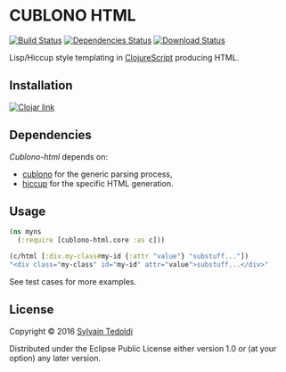 # CUBLONO HTML

  [![Build Status](https://travis-ci.org/s-ted/cublono-html)](https://travis-ci.org/s-ted/cublono-html.svg)
  [![Dependencies Status](http://jarkeeper.com/cubane/cublono-html)](http://jarkeeper.com/cubane/cublono-html/status.svg)
  [![Download Status](https://jarkeeper.com/cubane/cublono-html)](https://jarkeeper.com/cubane/cublono-html/downloads.svg)

  Lisp/Hiccup style templating in [ClojureScript](https://github.com/clojure/clojurescript]) producing HTML.

## Installation

   [![Clojar link](https://clojars.org/cubane/cublono-html/latest-version.svg)](https://clojars.org/cubane/cublono-html)

## Dependencies

   *Cublono-html* depends on:
   - [cublono](https://github.com/s-ted/cublono) for the generic parsing process,
   - [hiccup](https://github.com/weavejester/hiccup) for the specific HTML generation.

## Usage

```clojure
(ns myns
  (:require [cublono-html.core :as c]))

(c/html [:div.my-class#my-id {:attr "value"} "substuff..."])
"<div class="my-class" id="my-id" attr="value">substuff...</div>"
```

See test cases for more examples.

## License

   Copyright © 2016 [Sylvain Tedoldi](https://github.com/s-ted)

   Distributed under the Eclipse Public License either version 1.0 or
   (at your option) any later version.
